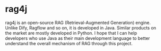 # rag4j

rag4j is an open-source RAG (Retrieval-Augmented Generation) engine. Unlike Dify, Ragflow and so on, it is developed in Java. Similar products on the market are mostly developed in Python. I hope that I can help developers who use Java as their main development language to better understand the overall mechanism of RAG  through this project.
